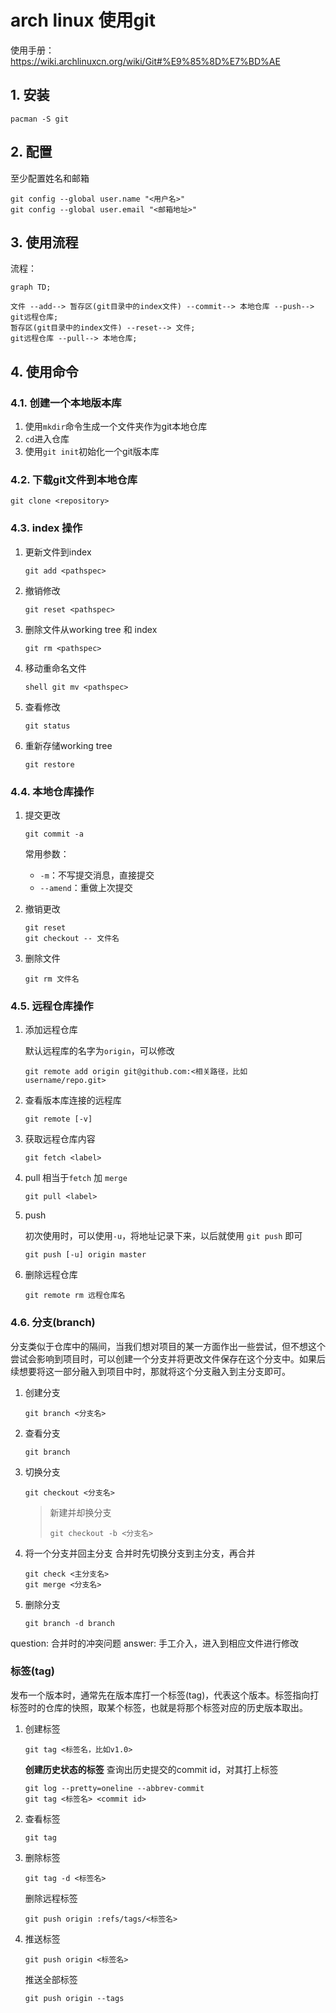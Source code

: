 # arch linux 使用git

使用手册： <https://wiki.archlinuxcn.org/wiki/Git#%E9%85%8D%E7%BD%AE>

## 1. 安装

```shell
pacman -S git
```

## 2. 配置

至少配置姓名和邮箱

```shell
git config --global user.name "<用户名>"
git config --global user.email "<邮箱地址>"
```

## 3. 使用流程

流程：

```mermaid
graph TD;

文件 --add--> 暂存区(git目录中的index文件) --commit--> 本地仓库 --push--> git远程仓库;
暂存区(git目录中的index文件) --reset--> 文件;
git远程仓库 --pull--> 本地仓库;
```

## 4. 使用命令

### 4.1. 创建一个本地版本库

1. 使用`mkdir`命令生成一个文件夹作为git本地仓库
2. `cd`进入仓库
3. 使用`git init`初始化一个git版本库

### 4.2. 下载git文件到本地仓库

```shell
git clone <repository>
```

### 4.3. index 操作

1. 更新文件到index

    ```shell
    git add <pathspec>
    ```

2. 撤销修改

    ```shell
    git reset <pathspec>
    ```

3. 删除文件从working tree 和 index

    ```shell
    git rm <pathspec>
    ```

4. 移动重命名文件

    ``shell
    git mv <pathspec>
    ``

5. 查看修改

    ```shell
    git status
    ```

6. 重新存储working tree

    ```shell
    git restore
    ```

### 4.4. 本地仓库操作

1. 提交更改

   ```shell
   git commit -a
   ```

    常用参数：
    + `-m`：不写提交消息，直接提交
    + `--amend`：重做上次提交

2. 撤销更改

    ```shell
    git reset
    git checkout -- 文件名
    ```

3. 删除文件

    ```shell
    git rm 文件名
    ```

### 4.5. 远程仓库操作

1. 添加远程仓库

    默认远程库的名字为`origin`，可以修改

    ```shell
    git remote add origin git@github.com:<相关路径，比如username/repo.git>
    ```

2. 查看版本库连接的远程库

    ```shell
    git remote [-v]
    ```

3. 获取远程仓库内容

    ```shell
    git fetch <label>
    ```

4. pull
    相当于`fetch` 加 `merge`

    ```shell
    git pull <label>
    ```

5. push

    初次使用时，可以使用`-u`，将地址记录下来，以后就使用 `git push` 即可

   ```shell
   git push [-u] origin master
   ```

6. 删除远程仓库

    ```shell
    git remote rm 远程仓库名
    ```

### 4.6. 分支(branch)

分支类似于仓库中的隔间，当我们想对项目的某一方面作出一些尝试，但不想这个尝试会影响到项目时，可以创建一个分支并将更改文件保存在这个分支中。如果后续想要将这一部分融入到项目中时，那就将这个分支融入到主分支即可。

1. 创建分支

    ```shell
    git branch <分支名>
    ```

2. 查看分支

    ```shell
    git branch
    ```

3. 切换分支

    ```shell
    git checkout <分支名>
    ```

    > 新建并却换分支
    >
    > ```shell
    > git checkout -b <分支名>
    > ```

4. 将一个分支并回主分支
    合并时先切换分支到主分支，再合并

    ```shell
    git check <主分支名>
    git merge <分支名>
    ```

5. 删除分支

    ```shell
    git branch -d branch
    ```

question: 合并时的冲突问题
answer: 手工介入，进入到相应文件进行修改

### 标签(tag)

发布一个版本时，通常先在版本库打一个标签(tag)，代表这个版本。标签指向打标签时的仓库的快照，取某个标签，也就是将那个标签对应的历史版本取出。

1. 创建标签

    ```shell
    git tag <标签名，比如v1.0>
    ```

    **创建历史状态的标签**
    查询出历史提交的commit id，对其打上标签

    ```shell
    git log --pretty=oneline --abbrev-commit
    git tag <标签名> <commit id>
    ```

2. 查看标签

    ```shell
    git tag
    ```

3. 删除标签

    ```shell
    git tag -d <标签名>
    ```

    删除远程标签

    ```shell
    git push origin :refs/tags/<标签名>
    ```

4. 推送标签

    ```shell
    git push origin <标签名>
    ```

    推送全部标签

    ```shell
    git push origin --tags
    ```
